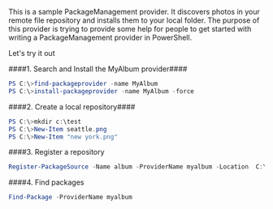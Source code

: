
This is a sample PackageManagement provider. It discovers photos in your remote file repository and installs them to your local folder. The purpose of this provider is trying to provide some help for people to get started with writing a PackageManagement provider in PowerShell.

Let's try it out

####1. Search and Install the MyAlbum provider####
``` PowerShell
PS C:\>find-packageprovider -name MyAlbum
PS C:\>install-packageprovider -name MyAlbum -force
```
####2. Create a local repository####
``` PowerShell
PS C:\>mkdir c:\test
PS C:\>New-Item seattle.png
PS C:\>New-Item "new york.png"
```
####3. Register a repository

``` PowerShell
Register-PackageSource -Name album -ProviderName myalbum -Location  C:\test
```
####4. Find packages
``` PowerShell
Find-Package -ProviderName myalbum
```


